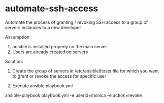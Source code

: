 # automate-ssh-access
Automate the process of granting / revoking SSH access to a group of servers instances to a new developer

Assumption: 
1. ansible is installed properly on the main server
2. Users are already created on servers

Solution:

1. Create the group of servers in /etc/ansible/hosts file for which you want to grant or revoke the access for specific user

2. Execute ansible playbook.yml

ansible-playbook playbook.yml -e userid=monica -e action=revoke


